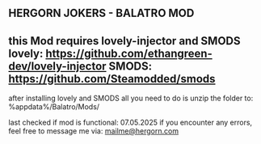 HERGORN JOKERS - BALATRO MOD
----------------------------------------------------------
this Mod requires lovely-injector and SMODS
lovely: https://github.com/ethangreen-dev/lovely-injector
SMODS: https://github.com/Steamodded/smods
----------------------------------------------------------
after installing lovely and SMODS all you need to do is unzip the folder to:
%appdata%/Balatro/Mods/

last checked if mod is functional: 07.05.2025
if you encounter any errors, feel free to message me via: mailme@hergorn.com
